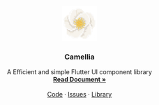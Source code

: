 <!--suppress CheckImageSize -->
<br />

<p align="center">
  <a href="https://github.com/zhaoswen/quantum-engine/">
    <img src="https://github.com/zhaoswen/camellia/raw/main/resource/logo.png" alt="Logo" width="80px" height="80px">
  </a>

<h3 align="center">Camellia</h3>
  <p align="center">
    A Efficient and simple Flutter UI component library
    <br />
    <a href="https://pro.zhaosw.site/docs/camellia/quick-start"><strong>Read Document »</strong></a>
    <br />
    <br />
    <a href="https://github.com/zhaoswen/camellia">Code</a>
     · 
    <a href="https://github.com/zhaoswen/camellia/issues">Issues</a>
     · 
    <a href="https://pub.dev/packages/camellia">Library</a>
  </p>
